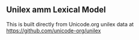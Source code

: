 Unilex amm Lexical Model
----------------------

This is built directly from Unicode.org unilex data at
https://github.com/unicode-org/unilex
